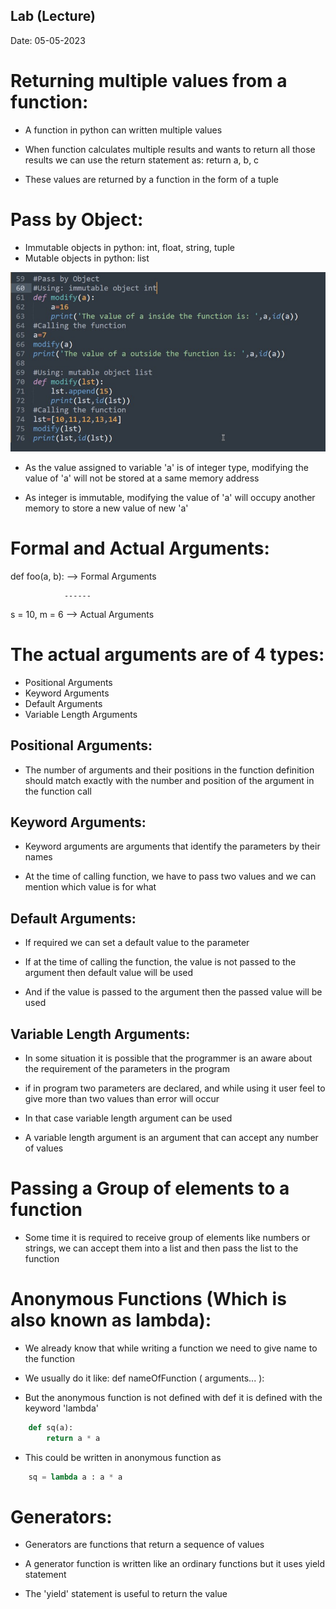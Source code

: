 ## Lab (Lecture)

Date: 05-05-2023

# Returning multiple values from a function:

- A function in python can written multiple values

- When function calculates multiple results and wants to return all those results we can use the return statement as: return a, b, c

- These values are returned by a function in the form of a tuple

# Pass by Object:

- Immutable objects in python: int, float, string, tuple
- Mutable objects in python: list

![alt](Pass%20By%20Object.jpg)

- As the value assigned to variable 'a' is of integer type, modifying the value of 'a' will not be stored at a same memory address

- As integer is immutable, modifying the value of 'a' will occupy another memory to store a new value of new 'a'

# Formal and Actual Arguments:

def foo(a, b): --> Formal Arguments

                ------
s = 10, m = 6   --> Actual Arguments

# The actual arguments are of 4 types:

- Positional Arguments
- Keyword Arguments
- Default Arguments
- Variable Length Arguments

## Positional Arguments:

- The number of arguments and their positions in the function definition should match exactly with the number and position of the argument in the function call

<!-- Extra -->
## Keyword Arguments:

- Keyword arguments are arguments that identify the parameters by their names

- At the time of calling function, we have to pass two values and we can mention which value is for what


## Default Arguments:
- If required we can set a default value to the parameter

- If at the time of calling the function, the value is not passed to the argument then default value will be used

- And if the value is passed to the argument then the passed value will be used

## Variable Length Arguments:

- In some situation it is possible that the programmer is an aware about the requirement of the parameters in the program 

- if in program two parameters are declared, and while using it user feel to give more than two values than error will occur

- In that case variable length argument can be used

- A variable length argument is an argument that can accept any number of values

# Passing a Group of elements to a function

- Some time it is required to receive group of elements like numbers or strings, we can accept them into a list and then pass the list to the function

# Anonymous Functions (Which is also known as lambda):

- We already know that while writing a function we need to give name to the function

- We usually do it like: def nameOfFunction ( arguments... ):

- But the anonymous function is not defined with def it is defined with the keyword 'lambda'

```python
    def sq(a):
        return a * a
```

- This could be written in anonymous function as

```python
    sq = lambda a : a * a
```


# Generators:

- Generators are functions that return a sequence of values

- A generator function is written like an ordinary functions but it uses yield statement

- The 'yield' statement is useful to return the value
